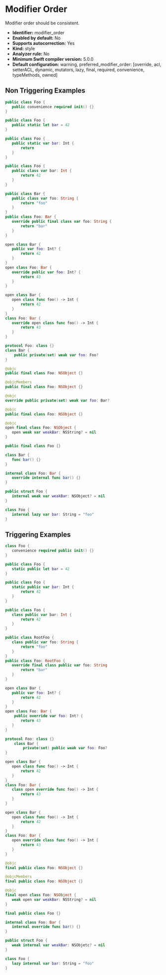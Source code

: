# Modifier Order

Modifier order should be consistent.

* **Identifier:** modifier_order
* **Enabled by default:** No
* **Supports autocorrection:** Yes
* **Kind:** style
* **Analyzer rule:** No
* **Minimum Swift compiler version:** 5.0.0
* **Default configuration:** warning, preferred_modifier_order: [override, acl, setterACL, dynamic, mutators, lazy, final, required, convenience, typeMethods, owned]

## Non Triggering Examples

```swift
public class Foo {
   public convenience required init() {}
}
```

```swift
public class Foo {
   public static let bar = 42
}
```

```swift
public class Foo {
   public static var bar: Int {
       return
   }
}
```

```swift
public class Foo {
   public class var bar: Int {
       return 42
   }
}
```

```swift
public class Bar {
   public class var foo: String {
       return "foo"
   }
}
public class Foo: Bar {
   override public final class var foo: String {
       return "bar"
   }
}
```

```swift
open class Bar {
   public var foo: Int? {
       return 42
   }
}
open class Foo: Bar {
   override public var foo: Int? {
       return 43
   }
}
```

```swift
open class Bar {
   open class func foo() -> Int {
       return 42
   }
}
class Foo: Bar {
   override open class func foo() -> Int {
       return 43
   }
}
```

```swift
protocol Foo: class {}
class Bar {
    public private(set) weak var foo: Foo?
}
```

```swift
@objc
public final class Foo: NSObject {}
```

```swift
@objcMembers
public final class Foo: NSObject {}
```

```swift
@objc
override public private(set) weak var foo: Bar?
```

```swift
@objc
public final class Foo: NSObject {}
```

```swift
@objc
open final class Foo: NSObject {
   open weak var weakBar: NSString? = nil
}
```

```swift
public final class Foo {}
```

```swift
class Bar {
   func bar() {}
}
```

```swift
internal class Foo: Bar {
   override internal func bar() {}
}
```

```swift
public struct Foo {
   internal weak var weakBar: NSObject? = nil
}
```

```swift
class Foo {
   internal lazy var bar: String = "foo"
}
```

## Triggering Examples

```swift
class Foo {
   convenience required public init() {}
}
```

```swift
public class Foo {
   static public let bar = 42
}
```

```swift
public class Foo {
   static public var bar: Int {
       return 42
   }
}
```

```swift
public class Foo {
   class public var bar: Int {
       return 42
   }
}
```

```swift
public class RootFoo {
   class public var foo: String {
       return "foo"
   }
}
public class Foo: RootFoo {
   override final class public var foo: String
       return "bar"
   }
}
```

```swift
open class Bar {
   public var foo: Int? {
       return 42
   }
}
open class Foo: Bar {
    public override var foo: Int? {
       return 43
   }
}
```

```swift
protocol Foo: class {}
    class Bar {
        private(set) public weak var foo: Foo?
}
```

```swift
open class Bar {
   open class func foo() -> Int {
       return 42
   }
}
class Foo: Bar {
   class open override func foo() -> Int {
       return 43
   }
}
```

```swift
open class Bar {
   open class func foo() -> Int {
       return 42
   }
}
class Foo: Bar {
   open override class func foo() -> Int {
       return 43
   }
}
```

```swift
@objc
final public class Foo: NSObject {}
```

```swift
@objcMembers
final public class Foo: NSObject {}
```

```swift
@objc
final open class Foo: NSObject {
   weak open var weakBar: NSString? = nil
}
```

```swift
final public class Foo {}
```

```swift
internal class Foo: Bar {
   internal override func bar() {}
}
```

```swift
public struct Foo {
   weak internal var weakBar: NSObjetc? = nil
}
```

```swift
class Foo {
   lazy internal var bar: String = "foo"
}
```